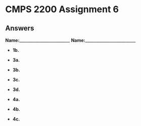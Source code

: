 # CMPS 2200 Assignment 6
## Answers

**Name:**_________________________
**Name:**_________________________





- **1b.**



- **3a.**


- **3b.**


- **3c.**

- **3d.**


- **4a.**


- **4b.**


- **4c.**
